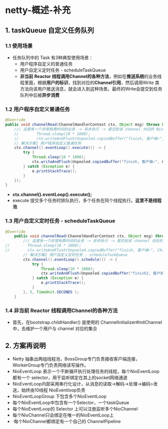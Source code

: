 # netty-概述-补充

## 1. taskQueue 自定义任务队列

### 1.1 使用场景

- 任务队列中的 Task 有3种典型使用场景：
  - 用户程序自定义的普通任务
  - 用户自定义定时任务 - scheduleTaskQueue
  - **非当前 Reactor 线程调用Channel的各种方法**，例如在**推送系统**的业务线程里面，根据**用户的标识**，找到对应的**Channel引用**，然后调用Write 类方法向该用户推送消息，就会进入到这种场景。最终的Write会提交到任务队列中后被**异步消费**

### 1.2 用户程序自定义普通任务

```java
@Override
public void channelRead(ChannelHandlerContext ctx, Object msg) throws Exception {
    /// 这里有一个非常耗费时间的业务 -> 异步执行 -> 提交到该 channel 对应的 NioEventLoop 的taskQueue
    //        Thread.sleep(10 * 1000);
    //        ctx.writeAndFlush(Unpooled.copiedBuffer("finish, 客户端~", CharsetUtil.UTF_8));
    // 解决方案1 用户程序自定义普通任务
    ctx.channel().eventLoop().execute(() -> {
        try {
            Thread.sleep(10 * 1000);
            ctx.writeAndFlush(Unpooled.copiedBuffer("finish, 客户端~", CharsetUtil.UTF_8));
        } catch (Exception e) {
            e.printStackTrace();
        }
    });
}
```

-  **ctx.channel().eventLoop().execute();**
- execute 提交多个任务时排队执行，多个任务在同个线程执行。**这里不是线程池**



### 1.3 用户自定义定时任务 - scheduleTaskQueue

```java
@Override
    public void channelRead(ChannelHandlerContext ctx, Object msg) throws Exception {
        /// 这里有一个非常耗费时间的业务 -> 异步执行 -> 提交到该 channel 对应的 NioEventLoop 的taskQueue
//        Thread.sleep(10 * 1000);
//        ctx.writeAndFlush(Unpooled.copiedBuffer("finish, 客户端~", CharsetUtil.UTF_8));
        // 解决方案2 用户自定义定时任务 - scheduleTaskQueue
        ctx.channel().eventLoop().schedule(() -> {
            try {
                Thread.sleep(10 * 1000);
                ctx.writeAndFlush(Unpooled.copiedBuffer("finish2, 客户端~", CharsetUtil.UTF_8));
            } catch (Exception e) {
                e.printStackTrace();
            }
        }, 5, TimeUnit.SECONDS );
    }
```



### 1.4 非当前 Reactor 线程调用Channel的各种方法

- 首先，在bootstrap.childHandler() 是使用的 ChannelInitializer#initChannel 中，去维护一个用户与 channel 对应的集合



## 2. 方案再说明

- Netty 抽象出两组线程池，BossGroup专门负责接收客户端连接，WorkerGroup专门负责网络读写操作。
- NioEventLoop 表示一个不断循环执行处理任务的线程，每个NioEventLoop 都有一个 selector，用于监听绑定在其上的socket网络通道
- NioEventLoop内部采用串行化设计，从消息的读取->解码->处理->编码>发送，始终由10线程 NioEventloop负责
- NioEventLoopGroup 下包含多个NioEventLoop
- 每个NioEventLoop中包含有一个Selector，一个taskQueue
- 每个NioEventLoop的 Selector 上可以注册监听多个NioChannel
- 每个NioChannel只会绑定在唯一的NioEventLoop上
- ·每个NioChannel都绑定有一个自己的 ChannelPipeline